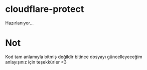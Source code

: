# cloudflare-protect
Hazırlanıyor...


# Not

Kod tam anlamıyla bitmiş değildir bitince dosyayı güncelleyeceğim anlayışınız için teşekkürler <3
